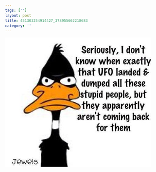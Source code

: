 ```yaml
---
tags: ['']
layout: post
title: 451303254914427_378955662218683
category: ''
---
```

![451303254914427_378955662218683](/uploads/2013-3-27-451303254914427_378955662218683.jpg)

